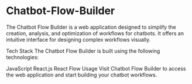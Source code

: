 # Chatbot-Flow-Builder

The Chatbot Flow Builder is a web application designed to simplify the creation, analysis, and optimization of workflows for chatbots. It offers an intuitive interface for designing complex workflows visually.

Tech Stack
The Chatbot Flow Builder is built using the following technologies:

JavaScript
React.js
React Flow
Usage
Visit Chatbot Flow Builder to access the web application and start building your chatbot workflows.






